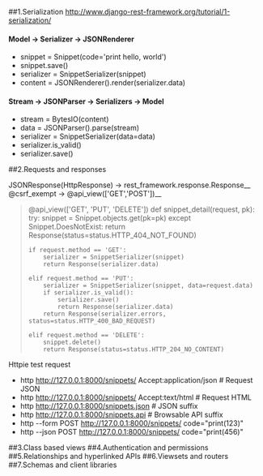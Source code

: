 ##1.Serialization
<http://www.django-rest-framework.org/tutorial/1-serialization/>

#### Model -> Serializer -> JSONRenderer
- snippet = Snippet(code='print hello, world')
- snippet.save()
- serializer = SnippetSerializer(snippet)
- content = JSONRenderer().render(serializer.data)

#### Stream -> JSONParser -> Serializers -> Model
- stream = BytesIO(content)
- data = JSONParser().parse(stream)
- serializer = SnippetSerializer(data=data)
- serializer.is_valid()
- serializer.save()

##2.Requests and responses

JSONResponse(HttpResponse) ->  rest_framework.response.Response__
@csrf_exempt -> @api_view(['GET','POST'])__

> @api_view(['GET', 'PUT', 'DELETE'])
> def snippet_detail(request, pk):
>     try:
>         snippet = Snippet.objects.get(pk=pk)
>     except Snippet.DoesNotExist:
>         return Response(status=status.HTTP_404_NOT_FOUND)
>
>     if request.method == 'GET':
>         serializer = SnippetSerializer(snippet)
>         return Response(serializer.data)
>
>     elif request.method == 'PUT':
>         serializer = SnippetSerializer(snippet, data=request.data)
>         if serializer.is_valid():
>             serializer.save()
>             return Response(serializer.data)
>         return Response(serializer.errors, status=status.HTTP_400_BAD_REQUEST)
>
>     elif request.method == 'DELETE':
>         snippet.delete()
>         return Response(status=status.HTTP_204_NO_CONTENT)

Httpie test request
- http http://127.0.0.1:8000/snippets/ Accept:application/json  # Request JSON
- http http://127.0.0.1:8000/snippets/ Accept:text/html         # Request HTML
- http http://127.0.0.1:8000/snippets.json  # JSON suffix
- http http://127.0.0.1:8000/snippets.api   # Browsable API suffix
- http --form POST http://127.0.0.1:8000/snippets/ code="print(123)"
- http --json POST http://127.0.0.1:8000/snippets/ code="print(456)"

##3.Class based views
##4.Authentication and permissions
##5.Relationships and hyperlinked APIs
##6.Viewsets and routers
##7.Schemas and client libraries

